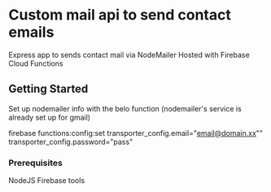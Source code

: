 # Custom mail api to send contact emails 

Express app to sends contact mail via NodeMailer 
Hosted with Firebase Cloud Functions

## Getting Started
Set up nodemailer info with the belo function (nodemailer's service is already set up for gmail)

firebase functions:config:set transporter_config.email="email@domain.xx"" transporter_config.password="pass"

### Prerequisites

NodeJS
Firebase tools

